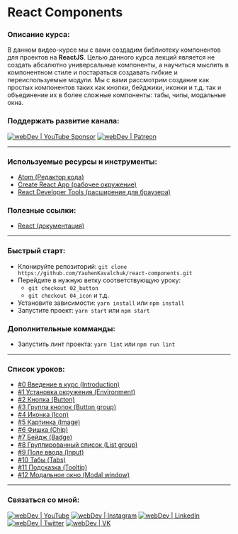 #  React Components

### Описание курса:
В данном видео-курсе мы с вами создадим библиотеку компонентов для проектов на **ReactJS**. Целью данного курса лекций является не создать абсалютно универсальные компоненты, а научиться мыслить в компонентном стиле и постараться создавать гибкие и переиспользуемые модули. Мы с вами рассмотрим создание как простых компонентов таких как кнопки, бейджики, иконки и т.д. так и объединение их в более сложные компоненты: табы, чипы, модальные окна.

### Поддержать развитие канала:
[<img alt="webDev | YouTube Sponsor" src="https://img.shields.io/badge/Become a sponsor-F70000.svg?&style=for-the-badge&logo=youtube&logoColor=fff" />][sponsor]
[<img alt="webDev | Patreon" src="https://img.shields.io/badge/Become a patron-EF6451.svg?&style=for-the-badge&logo=patreon&logoColor=fff" />][patron]

---

### Используемые ресурсы и инструменты:
- [Atom (Редактор кода)](https://atom.io/)
- [Create React App (рабочее окружение)](https://github.com/facebook/create-react-app)
- [React Developer Tools (расширение для браузера)](https://chrome.google.com/webstore/detail/react-developer-tools/fmkadmapgofadopljbjfkapdkoienihi?hl=ru)

### Полезные ссылки:
- [React (документация)](https://reactjs.org/docs/getting-started.html)

---

### Быстрый старт:
- Клонируйте репозиторий: `git clone https://github.com/YauhenKavalchuk/react-components.git`
- Перейдите в нужную ветку соответствующую уроку:
  - `git checkout 02_button`
  - `git checkout 04_icon` и т.д.
- Установите зависимости: `yarn install` или `npm install`
- Запустите проект: `yarn start` или `npm start`

### Дополнительные комманды:

- Запустить линт проекта: `yarn lint` или `npm run lint`

---

### Список уроков:
- [#0 Введение в курс (Introduction)](https://youtu.be/YBwUfpDIMgw)
- [#1 Установка окружения (Environment)](https://youtu.be/B0CL6vwuQnk)
- [#2 Кнопка (Button)](https://youtu.be/cZIm24kxDzU)
- [#3 Группа кнопок (Button group)](https://youtu.be/tfTM3WecJx8)
- [#4 Иконка (Icon)](https://youtu.be/oSe7_r-H_Wo)
- [#5 Картинка (Image)](https://youtu.be/RHBfeKNjcmQ)
- [#6 Фишка (Chip)](https://youtu.be/pHPEOmudb4I)
- [#7 Бейдж (Badge)](https://youtu.be/m4BiLKfe_x8)
- [#8 Группированный список (List group)](https://youtu.be/zqTkDPxaLZU)
- [#9 Поле ввода (Input)](https://youtu.be/lffkJxoUEeY)
- [#10 Табы (Tabs)](https://youtu.be/hPfzI1-to6A)
- [#11 Подсказка (Tooltip)](https://youtu.be/WsxjZgw5LBg)
- [#12 Модальное окно (Modal window)](https://youtu.be/olTU0zfN_Wk)

---

### Связаться со мной:
[<img alt="webDev | YouTube" src="https://img.shields.io/badge/youtube-FF0000.svg?&style=for-the-badge&logo=Instagram&logoColor=white" />][youtube]
[<img alt="webDev | Instagram" src="https://img.shields.io/badge/instagram-E4405F.svg?&style=for-the-badge&logo=Instagram&logoColor=white" />][instagram]
[<img alt="webDev | LinkedIn" src="https://img.shields.io/badge/linkedin-0077B5.svg?&style=for-the-badge&logo=linkedin&logoColor=white" />][linkedin]
[<img alt="webDev | Twitter" src="https://img.shields.io/badge/twitter-1DA1F2.svg?&style=for-the-badge&logo=Twitter&logoColor=white" />][twitter]
[<img alt="webDev | VK" src="https://img.shields.io/badge/vk-4680C2.svg?&style=for-the-badge&logo=Twitter&logoColor=white" />][vk]

[youtube]: https://youtube.com/YauhenKavalchuk
[instagram]: https://instagram.com/YauhenKavalchuk
[linkedin]: https://linkedin.com/in/YauhenKavalchuk
[vk]: https://vk.com/YauhenKavalchuk
[twitter]: https://twitter.com/YauhenKavalchuk
[sponsor]: https://www.youtube.com/channel/UCE9ODjNIkOHrnSdkYWLfYhg/join
[patron]: https://www.patreon.com/YauhenKavalchuk
